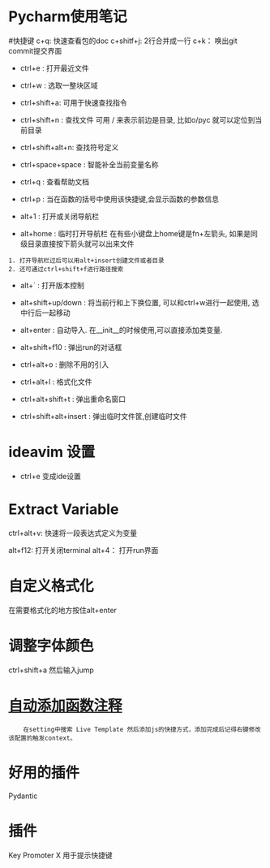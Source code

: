 

# Pycharm使用笔记

#快捷键
c+q:  快速查看包的doc
c+shitf+j: 2行合并成一行
c+k： 唤出git commit提交界面



* ctrl+e : 打开最近文件
* ctrl+w : 选取一整块区域
* ctrl+shift+a: 可用于快速查找指令
* ctrl+shift+n : 查找文件 可用 / 来表示前边是目录, 比如o/pyc 就可以定位到当前目录
* ctrl+shift+alt+n: 查找符号定义
* ctrl+space+space : 智能补全当前变量名称
* ctrl+q : 查看帮助文档
* ctrl+p : 当在函数的括号中使用该快捷键,会显示函数的参数信息

* alt+1 : 打开或关闭导航栏
* alt+home : 临时打开导航栏 在有些小键盘上home键是fn+左箭头, 如果是同级目录直接按下箭头就可以出来文件
```
1. 打开导航栏过后可以用alt+insert创建文件或者目录
2. 还可通过ctrl+shift+f进行路径搜索
```
* alt+` : 打开版本控制
* alt+shift+up/down : 将当前行和上下换位置, 可以和ctrl+w进行一起使用, 选中行后一起移动
* alt+enter : 自动导入. 在__init__的时候使用,可以直接添加类变量.
* alt+shift+f10 : 弹出run的对话框

* ctrl+alt+o : 删除不用的引入
* ctrl+alt+l : 格式化文件
* ctrl+alt+shift+t : 弹出重命名窗口

* ctrl+shift+alt+insert : 弹出临时文件筐,创建临时文件

# ideavim 设置
* ctrl+e 变成ide设置

# Extract Variable
ctrl+alt+v: 快速将一段表达式定义为变量



alt+f12:    打开关闭terminal
alt+4：     打开run界面



# 自定义格式化
在需要格式化的地方按住alt+enter


# 调整字体颜色
ctrl+shift+a 然后输入jump






# [自动添加函数注释](https://blog.csdn.net/qq_39108466/article/details/79712547)
```
    在setting中搜索 Live Template 然后添加js的快捷方式，添加完成后记得右键修改该配置的触发context。
```


# 好用的插件
Pydantic



# 插件
Key Promoter X  用于提示快捷键




